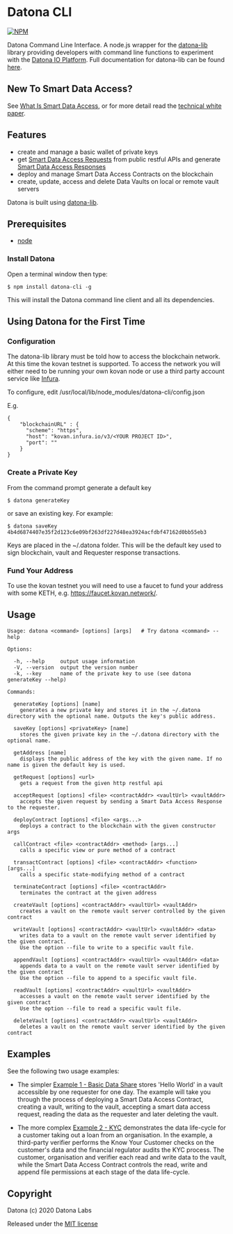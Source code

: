 # Datona CLI

[![NPM](https://img.shields.io/npm/v/datona-cli)](https://www.npmjs.org/package/datona-cli)

Datona Command Line Interface.  A node.js wrapper for the [datona-lib](https://github.com/Datona-Labs/datona-lib) library providing developers with command line functions to experiment with the [Datona IO Platform](https://datona.io).  Full documentation for datona-lib can be found [here](https://datona-lib.readthedocs.io/en/latest/index.html).

## New To Smart Data Access?

See [What Is Smart Data Access](https://datona-lib.readthedocs.io/en/latest/what.html), or for more detail read the [technical white paper](http://datonalabs.org/documents/WhitePaper.pdf).

## Features
- create and manage a basic wallet of private keys
- get [Smart Data Access Requests](https://datona-lib.readthedocs.io/en/latest/types.html#smart-data-access-request-protocol) from public restful APIs and generate [Smart Data Access Responses](https://datona-lib.readthedocs.io/en/latest/types.html#smartdataaccessresponse)
- deploy and manage Smart Data Access Contracts on the blockchain
- create, update, access and delete Data Vaults on local or remote vault servers

Datona is built using [datona-lib](https://github.com/datona-labs/datona-lib).

## Prerequisites

- [node](https://nodejs.org/en/)

### Install Datona
Open a terminal window then type:
```
$ npm install datona-cli -g
```
This will install the Datona command line client and all its dependencies.

## Using Datona for the First Time

### Configuration

The datona-lib library must be told how to access the blockchain network.  At this time the kovan testnet is supported.  To access the network you will either need to be running your own kovan node or use a third party account service like [Infura](https://infura.io).

To configure, edit /usr/local/lib/node_modules/datona-cli/config.json
  
E.g.

```
{
    "blockchainURL" : {
      "scheme": "https",
      "host": "kovan.infura.io/v3/<YOUR PROJECT ID>",
      "port": ""
    }
}
```

### Create a Private Key

From the command prompt generate a default key
```
$ datona generateKey
```
or save an existing key. For example:
```
$ datona saveKey 4b4d6874407e35f2d123c6e09bf263df227d48ea3924acfdbf47162d0bb55eb3
```

Keys are placed in the ~/.datona folder. This will be the default key used to sign blockchain, vault and Requester response transactions.

### Fund Your Address

To use the kovan testnet you will need to use a faucet to fund your address with some KETH, e.g. https://faucet.kovan.network/.

## Usage

```
Usage: datona <command> [options] [args]   # Try datona <command> --help

Options:

  -h, --help     output usage information
  -V, --version  output the version number
  -k, --key      name of the private key to use (see datona generateKey --help)

Commands:

  generateKey [options] [name]
    generates a new private key and stores it in the ~/.datona directory with the optional name. Outputs the key's public address.

  saveKey [options] <privateKey> [name]
    stores the given private key in the ~/.datona directory with the optional name.

  getAddress [name]
    displays the public address of the key with the given name. If no name is given the default key is used.

  getRequest [options] <url>
    gets a request from the given http restful api

  acceptRequest [options] <file> <contractAddr> <vaultUrl> <vaultAddr>
    accepts the given request by sending a Smart Data Access Response to the requester.

  deployContract [options] <file> <args...>
    deploys a contract to the blockchain with the given constructor args

  callContract <file> <contractAddr> <method> [args...]
    calls a specific view or pure method of a contract

  transactContract [options] <file> <contractAddr> <function> [args...]
    calls a specific state-modifying method of a contract

  terminateContract [options] <file> <contractAddr>
    terminates the contract at the given address

  createVault [options] <contractAddr> <vaultUrl> <vaultAddr>
    creates a vault on the remote vault server controlled by the given contract

  writeVault [options] <contractAddr> <vaultUrl> <vaultAddr> <data>
    writes data to a vault on the remote vault server identified by the given contract.
    Use the option --file to write to a specific vault file.

  appendVault [options] <contractAddr> <vaultUrl> <vaultAddr> <data>
    appends data to a vault on the remote vault server identified by the given contract
    Use the option --file to append to a specific vault file.

  readVault [options] <contractAddr> <vaultUrl> <vaultAddr>
    accesses a vault on the remote vault server identified by the given contract
    Use the option --file to read a specific vault file.

  deleteVault [options] <contractAddr> <vaultUrl> <vaultAddr>
    deletes a vault on the remote vault server identified by the given contract

```

## Examples

See the following two usage examples:

  - The simpler [Example 1 - Basic Data Share](Example-Basic.md) stores 'Hello World' in a vault accessible by one requester for one day.  The example will take you through the process of deploying a Smart Data Access Contract, creating a vault, writing to the vault, accepting a smart data access request, reading the data as the requester and later deleting the vault.  

  - The more complex [Example 2 - KYC](Example-KYC.md) demonstrates the data life-cycle for a customer taking out a loan from an organisation.  In the example, a third-party verifier performs the Know Your Customer checks on the customer's data and the financial regulator audits the KYC process.  The customer, organisation and verifier each read and write data to the vault, while the Smart Data Access Contract controls the read, write and append file permissions at each stage of the data life-cycle.

## Copyright

Datona (c) 2020 Datona Labs

Released under the [MIT license](LICENSE)
